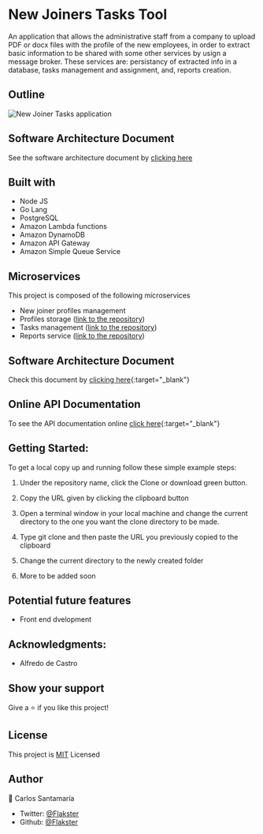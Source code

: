# New Joiners Tasks Tool

An application that allows the administrative staff from a company to upload PDF or docx files with the profile of the new employees, in order to extract basic information to be shared with some other services by usign a message broker. These services are: persistancy of extracted info in a database, tasks management and assignment, and, reports creation.

## Outline

![New Joiner Tasks application](https://user-images.githubusercontent.com/53324035/155766774-f848d3ca-af5a-4d4f-88be-52978176f2ef.png)


## Software Architecture Document

See the software architecture document by [clicking here](https://github.com/Flakster/New-Joiner-Tasks-Tool/blob/development/SAD.MD) 

## Built with

  * Node JS
  * Go Lang
  * PostgreSQL
  * Amazon Lambda functions
  * Amazon DynamoDB
  * Amazon API Gateway
  * Amazon Simple Queue Service
  
## Microservices

This project is composed of the following microservices

- New joiner profiles management
- Profiles storage ([link to the repository](https://github.com/Flakster/New-Joiner-Persistence))
- Tasks management ([link to the repository](https://github.com/Flakster/tasks-management))
- Reports service ([link to the repository](https://github.com/Flakster/New-joiner-tasks-reports))


## Software Architecture Document

Check this document by [clicking here](https://github.com/Flakster/New-Joiner-Tasks-Tool/blob/development/SAD.MD){:target="_blank"}


## Online API Documentation 

To see the API documentation online [click here](https://documenter.getpostman.com/view/19268372/UVkpNauv){:target="_blank"}

## Getting Started:

To get a local copy up and running follow these simple example steps:

1. Under the repository name, click the Clone or download green button.

2. Copy the URL given by clicking the clipboard button

3. Open a terminal window in your local machine and change the current directory to the one you
   want the clone directory to be made.

4. Type  git clone and then paste the URL you previously copied to the clipboard

5. Change the current directory to the newly created folder

6. More to be added soon


## Potential future features

- Front end dvelopment


## Acknowledgments:

- Alfredo de Castro

 
## Show your support
Give a ⭐️ if you like this project!
 
## License
This project is [MIT](https://github.com/Flakster/New-Joiner-Tasks-Tool/blob/main/LICENSE) Licensed

## Author
👤 Carlos Santamaría

* Twitter: [@Flakster ](https://twitter.com/Flakster )
* Github: [@Flakster](https://github.com/Flakster)
